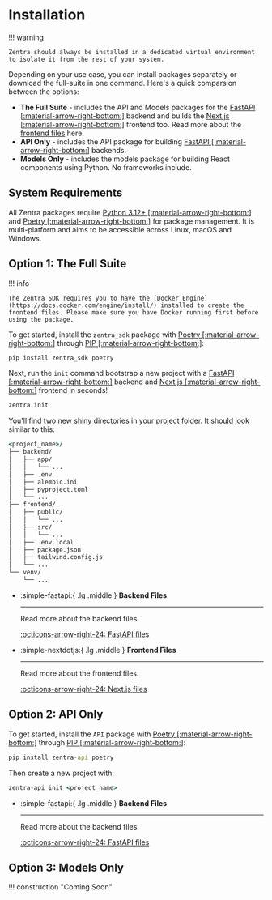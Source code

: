 # Installation

!!! warning

    Zentra should always be installed in a dedicated virtual environment to isolate it from the rest of your system. 

Depending on your use case, you can install packages separately or download the full-suite in one command. Here's a quick comparsion between the options:

- __The Full Suite__ - includes the API and Models packages for the [FastAPI [:material-arrow-right-bottom:]](https://fastapi.tiangolo.com/) backend and builds the [Next.js [:material-arrow-right-bottom:]](https://nextjs.org/) frontend too. Read more about the [frontend files](/files/frontend) here.
- __API Only__ - includes the API package for building [FastAPI [:material-arrow-right-bottom:]](https://fastapi.tiangolo.com/) backends.
- __Models Only__ - includes the models package for building React components using Python. No frameworks include.

## System Requirements

All Zentra packages require [Python 3.12+ [:material-arrow-right-bottom:]](https://www.python.org/) and [Poetry [:material-arrow-right-bottom:]](https://python-poetry.org/) for package management. It is multi-platform and aims to be accessible across Linux, macOS and Windows.

## Option 1: The Full Suite

!!! info

    The Zentra SDK requires you to have the [Docker Engine](https://docs.docker.com/engine/install/) installed to create the frontend files. Please make sure you have Docker running first before using the package.

To get started, install the `zentra_sdk` package with [Poetry [:material-arrow-right-bottom:]](https://python-poetry.org/) through [PIP [:material-arrow-right-bottom:]](https://pypi.org/project/zentra-sdk/):

```cmd title=""
pip install zentra_sdk poetry
```

Next, run the `init` command bootstrap a new project with a [FastAPI [:material-arrow-right-bottom:]](https://fastapi.tiangolo.com/) backend and [Next.js [:material-arrow-right-bottom:]](https://nextjs.org/) frontend in seconds!

```cmd title=""
zentra init
```

You'll find two new shiny directories in your project folder. It should look similar to this:

```cmd title=""
<project_name>/
├── backend/
│   ├── app/
│   │   └── ...
│   ├── .env
│   ├── alembic.ini
│   ├── pyproject.toml
│   └── ...
├── frontend/
│   ├── public/
│   │   └── ...
│   ├── src/
│   │   └── ...
│   ├── .env.local
│   ├── package.json
│   ├── tailwind.config.js
│   └── ...
└── venv/
    └── ...
```

<div class="grid cards" markdown>

-   :simple-fastapi:{ .lg .middle } __Backend Files__

    ---

    Read more about the backend files.

    [:octicons-arrow-right-24: FastAPI files](/starting/files/fastapi)

-   :simple-nextdotjs:{ .lg .middle } __Frontend Files__

    ---

    Read more about the frontend files.

    [:octicons-arrow-right-24: Next.js files](/starting/files/nextjs)

</div>

## Option 2: API Only

To get started, install the `API` package with [Poetry [:material-arrow-right-bottom:]](https://python-poetry.org/) through [PIP [:material-arrow-right-bottom:]](https://pypi.org/project/zentra-api/):

```cmd title=""
pip install zentra-api poetry
```

Then create a new project with:

```cmd title=""
zentra-api init <project_name>
```

<div class="grid cards" markdown>

-   :simple-fastapi:{ .lg .middle } __Backend Files__

    ---

    Read more about the backend files.

    [:octicons-arrow-right-24: FastAPI files](/starting/files/fastapi)

</div>


## Option 3: Models Only

!!! construction "Coming Soon"
